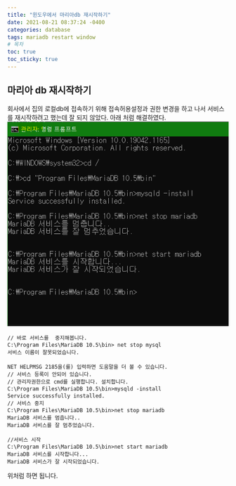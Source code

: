 ```yaml
---
title: "윈도우에서 마리아db 재시작하기"
date: 2021-08-21 08:37:24 -0400
categories: database
tags: mariadb restart window
# 목차
toc: true  
toc_sticky: true
---
```

    
## 마리아 db 재시작하기
회사에서 집의 로컬db에 접속하기 위해 접속허용설정과 권한 변경을 하고 나서 서비스를 재시작하려고 했는데 잘 되지 않았다.
아래 처럼 해결하였다.
![관리자 권한 cmd](https://github.com/JungMockdan/jungmockdan.github.com/blob/gh-pages/assets/images/post/cmd-mariadb-restart.PNG?raw=true)
```shell
// 바로 서비스를  중지해봅니다.
C:\Program Files\MariaDB 10.5\bin> net stop mysql
서비스 이름이 잘못되었습니다.

NET HELPMSG 2185을(를) 입력하면 도움말을 더 볼 수 있습니다.
// 서비스 등록이 안되어 있습니다.
// 관리자권한으로 cmd를 실행합니다. 설치합니다.
C:\Program Files\MariaDB 10.5\bin>mysqld -install
Service successfully installed.
// 서비스 중지
C:\Program Files\MariaDB 10.5\bin>net stop mariadb
MariaDB 서비스를 멈춥니다..
MariaDB 서비스를 잘 멈추었습니다.

//서비스 시작
C:\Program Files\MariaDB 10.5\bin>net start mariadb
MariaDB 서비스를 시작합니다...
MariaDB 서비스가 잘 시작되었습니다.
```

위처럼 하면 됩니다.